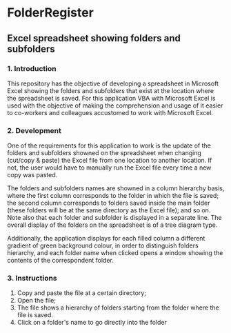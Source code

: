 # FolderRegister
## Excel spreadsheet showing folders and subfolders

### 1. Introduction

This repository has the objective of developing a spreadsheet in Microsoft Excel showing the folders and subfolders that exist at the location where the spreadsheet is saved. For this application VBA with Microsoft Excel is used with the objective of making the comprehension and usage of it easier to co-workers and colleagues accustomed to work with Microsoft Excel.

### 2. Development

One of the requirements for this application to work is the update of the folders and subfolders showned on the spreadsheet when changing (cut/copy & paste) the Excel file from one location to another location. If not, the user would have to manually run the Excel file every time a new copy was pasted.

The folders and subfolders names are showned in a column hierarchy basis, where the first column corresponds to the folder in which the file is saved; the second column corresponds to folders saved inside the main folder (these folders will be at the same directory as the Excel file); and so on. Note also that each folder and subfolder is displayed in a separate line. The overall display of the folders on the spreadsheet is of a tree diagram type.

Additionally, the application displays for each filled column a different gradient of green background colour, in order to distinguish folders hierarchy, and each folder name when clicked opens a window showing the contents of the correspondent folder.

### 3. Instructions

1. Copy and paste the file at a certain directory;
2. Open the file;
3. The file shows a hierarchy of folders starting from the folder where the file is saved.
4. Click on a folder's name to go directly into the folder
